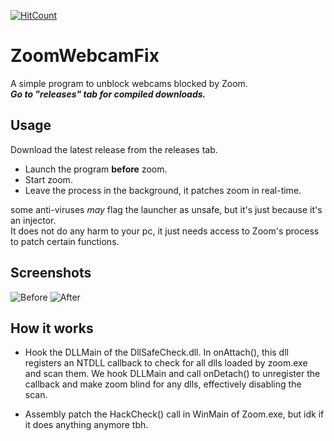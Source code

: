[![HitCount](http://hits.dwyl.com/vaxerski/ZoomWebcamFix.svg)](http://hits.dwyl.com/vaxerski/ZoomWebcamFix)

# ZoomWebcamFix

A simple program to unblock webcams blocked by Zoom. <br/>
***Go to "releases" tab for compiled downloads.***

## Usage

Download the latest release from the releases tab.

- Launch the program **before** zoom.
- Start zoom.
- Leave the process in the background, it patches zoom in real-time.

some anti-viruses *may* flag the launcher as unsafe, but it's just because it's an injector. <br/>
It does not do any harm to your pc, it just needs access to Zoom's process to patch certain functions.

## Screenshots

![Before](https://i.ibb.co/878DXXt/before.png) ![After](https://i.ibb.co/ckYmyxc/after.png)

## How it works

- Hook the DLLMain of the DllSafeCheck.dll.
In onAttach(), this dll registers an NTDLL callback to check for all dlls loaded by zoom.exe and scan them.
We hook DLLMain and call onDetach() to unregister the callback and make zoom blind for any dlls, effectively disabling the scan.

- Assembly patch the HackCheck() call in WinMain of Zoom.exe, but idk if it does anything anymore tbh.
